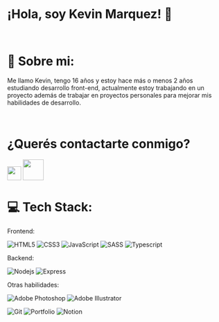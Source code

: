# ¡Hola, soy Kevin Marquez! 👋

<br>

# 👋 Sobre mi:

Me llamo Kevin, tengo 16 años y estoy hace más o menos 2 años estudiando desarrollo front-end, actualmente estoy trabajando en un proyecto además de trabajar en proyectos personales para mejorar mis habilidades de desarrollo.

<br>

# ¿Querés contactarte conmigo?

<a target="_blank" href="https://www.instagram.com/kevinnmarquez_/"><img style="width: 2rem" src="https://raw.githubusercontent.com/rahuldkjain/github-profile-readme-generator/master/src/images/icons/Social/instagram.svg" /></a>   <a target="_blank" href="mailto:kevinvalmarquez@gmail.com?subject=Contacto"><img style="width: 3rem" src="https://download.logo.wine/logo/Gmail/Gmail-Logo.wine.png" /></a> 


# 💻 Tech Stack:

Frontend:

![HTML5](https://img.shields.io/badge/html5-%23E34F26.svg?style=for-the-badge&logo=html5&logoColor=white) ![CSS3](https://img.shields.io/badge/css3-%231572B6.svg?style=for-the-badge&logo=css3&logoColor=white) ![JavaScript](https://img.shields.io/badge/javascript-%23323330.svg?style=for-the-badge&logo=javascript&logoColor=%23F7DF1E) ![SASS](https://img.shields.io/badge/SASS-hotpink.svg?style=for-the-badge&logo=SASS&logoColor=white) ![Typescript](https://img.shields.io/badge/Typescript-blue?style=for-the-badge&logo=typescript&logoColor=white)

Backend:

![Nodejs](https://img.shields.io/badge/Nodejs-green?style=for-the-badge&logo=node.js&logoColor=white) ![Express](https://img.shields.io/badge/Express-blue?style=for-the-badge&logo=express&logoColor=white)

Otras habilidades:

![Adobe Photoshop](https://img.shields.io/badge/adobephotoshop-%2331A8FF.svg?style=for-the-badge&logo=adobephotoshop&logoColor=white) ![Adobe Illustrator](https://img.shields.io/badge/adobeillustrator-%23FF9A00.svg?style=for-the-badge&logo=adobeillustrator&logoColor=white) 

![Git](https://img.shields.io/badge/Git-red?style=for-the-badge&logo=git&logoColor=white) ![Portfolio](https://img.shields.io/badge/Portfolio-%23000000.svg?style=for-the-badge&logo=firefox&logoColor=#FF7139) ![Notion](https://img.shields.io/badge/Notion-%23000000.svg?style=for-the-badge&logo=notion&logoColor=white) 

